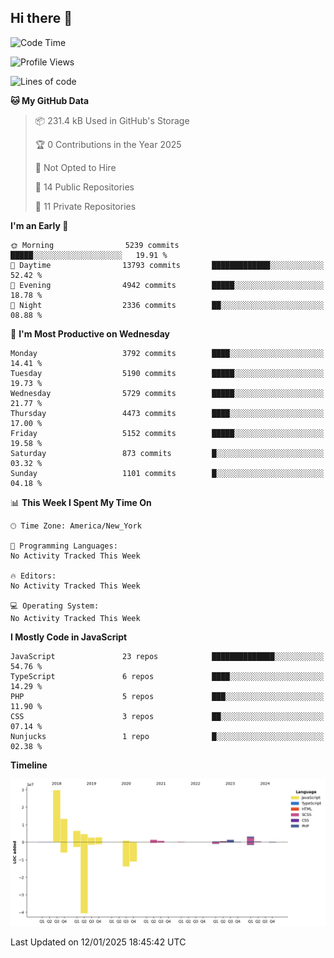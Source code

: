## Hi there 👋

<!--START_SECTION:waka-->
![Code Time](http://img.shields.io/badge/Code%20Time-314%20hrs%2035%20mins-blue)

![Profile Views](http://img.shields.io/badge/Profile%20Views-0-blue)

![Lines of code](https://img.shields.io/badge/From%20Hello%20World%20I%27ve%20Written-68.4%20million%20lines%20of%20code-blue)

**🐱 My GitHub Data** 

> 📦 231.4 kB Used in GitHub's Storage 
 > 
> 🏆 0 Contributions in the Year 2025
 > 
> 🚫 Not Opted to Hire
 > 
> 📜 14 Public Repositories 
 > 
> 🔑 11 Private Repositories 
 > 
**I'm an Early 🐤** 

```text
🌞 Morning                5239 commits        █████░░░░░░░░░░░░░░░░░░░░   19.91 % 
🌆 Daytime                13793 commits       █████████████░░░░░░░░░░░░   52.42 % 
🌃 Evening                4942 commits        █████░░░░░░░░░░░░░░░░░░░░   18.78 % 
🌙 Night                  2336 commits        ██░░░░░░░░░░░░░░░░░░░░░░░   08.88 % 
```
📅 **I'm Most Productive on Wednesday** 

```text
Monday                   3792 commits        ████░░░░░░░░░░░░░░░░░░░░░   14.41 % 
Tuesday                  5190 commits        █████░░░░░░░░░░░░░░░░░░░░   19.73 % 
Wednesday                5729 commits        █████░░░░░░░░░░░░░░░░░░░░   21.77 % 
Thursday                 4473 commits        ████░░░░░░░░░░░░░░░░░░░░░   17.00 % 
Friday                   5152 commits        █████░░░░░░░░░░░░░░░░░░░░   19.58 % 
Saturday                 873 commits         █░░░░░░░░░░░░░░░░░░░░░░░░   03.32 % 
Sunday                   1101 commits        █░░░░░░░░░░░░░░░░░░░░░░░░   04.18 % 
```


📊 **This Week I Spent My Time On** 

```text
🕑︎ Time Zone: America/New_York

💬 Programming Languages: 
No Activity Tracked This Week

🔥 Editors: 
No Activity Tracked This Week

💻 Operating System: 
No Activity Tracked This Week
```

**I Mostly Code in JavaScript** 

```text
JavaScript               23 repos            ██████████████░░░░░░░░░░░   54.76 % 
TypeScript               6 repos             ████░░░░░░░░░░░░░░░░░░░░░   14.29 % 
PHP                      5 repos             ███░░░░░░░░░░░░░░░░░░░░░░   11.90 % 
CSS                      3 repos             ██░░░░░░░░░░░░░░░░░░░░░░░   07.14 % 
Nunjucks                 1 repo              █░░░░░░░░░░░░░░░░░░░░░░░░   02.38 % 
```



**Timeline**

![Lines of Code chart](https://raw.githubusercontent.com/wilbertcaba/wilbertcaba/main/assets/bar_graph.png)


 Last Updated on 12/01/2025 18:45:42 UTC
<!--END_SECTION:waka-->

<!--
**wilbertcaba/wilbertcaba** is a ✨ _special_ ✨ repository because its `README.md` (this file) appears on your GitHub profile.

Here are some ideas to get you started:

- 🔭 I’m currently working on ...
- 🌱 I’m currently learning ...
- 👯 I’m looking to collaborate on ...
- 🤔 I’m looking for help with ...
- 💬 Ask me about ...
- 📫 How to reach me: ...
- 😄 Pronouns: ...
- ⚡ Fun fact: ...
-->
